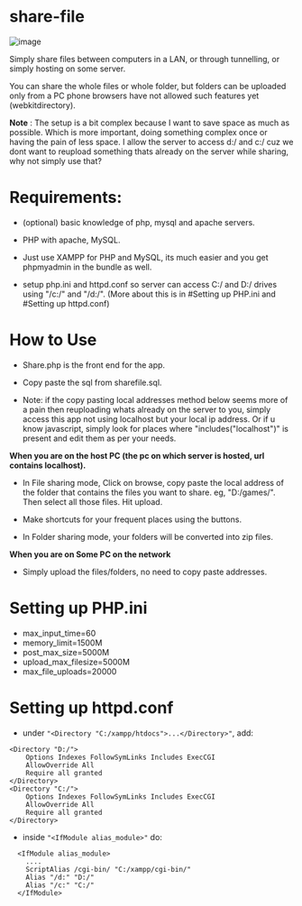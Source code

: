 # share-file

![image](https://user-images.githubusercontent.com/33609172/176454983-b5a8aa79-4021-4ce3-8f11-acb38e3f6784.png)

Simply share files between computers in a LAN, or through tunnelling, or simply hosting on some server.

You can share the whole files or whole folder, but folders can be uploaded only from a PC phone browsers have not allowed such features yet (webkitdirectory).

**Note** : The setup is a bit complex because I want to save space as much as possible. Which is more important, doing something complex once or having the pain of less space.
I allow the server to access d:/ and c:/ cuz we dont want to reupload something thats already on the server while sharing, why not simply use that?

# Requirements:

- (optional) basic knowledge of php, mysql and apache servers.

- PHP with apache, MySQL. 

- Just use XAMPP for PHP and MySQL, its much easier and you get phpmyadmin in the bundle as well.

- setup php.ini and httpd.conf so server can access C:/ and D:/ drives using "/c:/" and "/d:/". (More about this is in #Setting up PHP.ini and #Setting up httpd.conf)

# How to Use

- Share.php is the front end for the app.

- Copy paste the sql from sharefile.sql.

- Note: if the copy pasting local addresses method below seems more of a pain then reuploading whats already on the server to you, simply access this app not using localhost but your local ip address. Or if u know javascript, simply look for places where "includes("localhost")" is present and edit them as per your needs.

**When you are on the host PC (the pc on which server is hosted, url contains localhost).**

- In File sharing mode, Click on browse, copy paste the local address of the folder that contains the files you want to share. eg, "D:/games/". Then select all those files. Hit upload.

- Make shortcuts for your frequent places using the buttons.

- In Folder sharing mode, your folders will be converted into zip files.

**When you are on Some PC on the network**

- Simply upload the files/folders, no need to copy paste addresses.

# Setting up PHP.ini

- max_input_time=60
- memory_limit=1500M
- post_max_size=5000M
- upload_max_filesize=5000M
- max_file_uploads=20000

# Setting up httpd.conf

- under ```"<Directory "C:/xampp/htdocs">...</Directory>"```, add:
```
<Directory "D:/">
    Options Indexes FollowSymLinks Includes ExecCGI
    AllowOverride All
    Require all granted
</Directory>
<Directory "C:/">
    Options Indexes FollowSymLinks Includes ExecCGI
    AllowOverride All
    Require all granted
</Directory>
```
- inside ```"<IfModule alias_module>"``` do:
  
``` 
  <IfModule alias_module>
    ....
    ScriptAlias /cgi-bin/ "C:/xampp/cgi-bin/"
    Alias "/d:" "D:/"
    Alias "/c:" "C:/"
  </IfModule>
```
